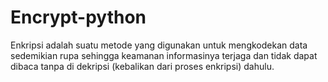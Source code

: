 # Encrypt-python
Enkripsi adalah suatu metode yang digunakan untuk mengkodekan data sedemikian rupa sehingga keamanan informasinya terjaga dan tidak dapat dibaca tanpa di dekripsi (kebalikan dari proses enkripsi) dahulu.

